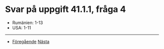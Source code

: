 # Svar på uppgift 41.1.1, fråga 4

- Rumänien: 1-13
- USA: 1-11

----
- [Föregående](d41-1-1-3.md) [Nästa](d41-1-1-5.md)